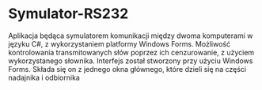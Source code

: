 # Symulator-RS232
Aplikacja będąca symulatorem komunikacji między dwoma komputerami w języku C#, z wykorzystaniem platformy Windows Forms. 
Możliwość kontrolowania transmitowanych słów poprzez ich cenzurowanie, z użyciem wykorzystanego słownika. 
Interfejs został stworzony przy użyciu Windows Forms. Składa się on z jednego okna głównego, które dzieli się na części nadajnika i odbiornika

